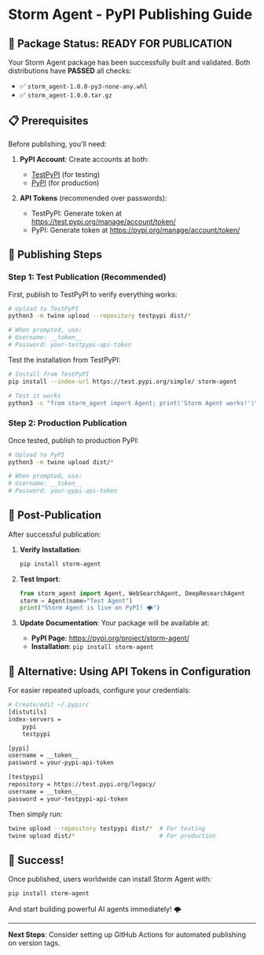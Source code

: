 # Storm Agent - PyPI Publishing Guide

## 🎉 Package Status: READY FOR PUBLICATION

Your Storm Agent package has been successfully built and validated. Both distributions have **PASSED** all checks:
- ✅ `storm_agent-1.0.0-py3-none-any.whl` 
- ✅ `storm_agent-1.0.0.tar.gz`

## 📋 Prerequisites

Before publishing, you'll need:

1. **PyPI Account**: Create accounts at both:
   - [TestPyPI](https://test.pypi.org/account/register/) (for testing)
   - [PyPI](https://pypi.org/account/register/) (for production)

2. **API Tokens** (recommended over passwords):
   - TestPyPI: Generate token at https://test.pypi.org/manage/account/token/
   - PyPI: Generate token at https://pypi.org/manage/account/token/

## 🚀 Publishing Steps

### Step 1: Test Publication (Recommended)

First, publish to TestPyPI to verify everything works:

```bash
# Upload to TestPyPI
python3 -m twine upload --repository testpypi dist/*

# When prompted, use:
# Username: __token__
# Password: your-testpypi-api-token
```

Test the installation from TestPyPI:
```bash
# Install from TestPyPI
pip install --index-url https://test.pypi.org/simple/ storm-agent

# Test it works
python3 -c "from storm_agent import Agent; print('Storm Agent works!')"
```

### Step 2: Production Publication

Once tested, publish to production PyPI:

```bash
# Upload to PyPI
python3 -m twine upload dist/*

# When prompted, use:
# Username: __token__
# Password: your-pypi-api-token
```

## 🎯 Post-Publication

After successful publication:

1. **Verify Installation**:
   ```bash
   pip install storm-agent
   ```

2. **Test Import**:
   ```python
   from storm_agent import Agent, WebSearchAgent, DeepResearchAgent
   storm = Agent(name="Test Agent")
   print("Storm Agent is live on PyPI! 🌩️")
   ```

3. **Update Documentation**: Your package will be available at:
   - **PyPI Page**: https://pypi.org/project/storm-agent/
   - **Installation**: `pip install storm-agent`

## 🔧 Alternative: Using API Tokens in Configuration

For easier repeated uploads, configure your credentials:

```bash
# Create/edit ~/.pypirc
[distutils]
index-servers =
    pypi
    testpypi

[pypi]
username = __token__
password = your-pypi-api-token

[testpypi]
repository = https://test.pypi.org/legacy/
username = __token__
password = your-testpypi-api-token
```

Then simply run:
```bash
twine upload --repository testpypi dist/*  # For testing
twine upload dist/*                        # For production
```

## 🎉 Success!

Once published, users worldwide can install Storm Agent with:

```bash
pip install storm-agent
```

And start building powerful AI agents immediately! 🌩️

---

**Next Steps**: Consider setting up GitHub Actions for automated publishing on version tags.
